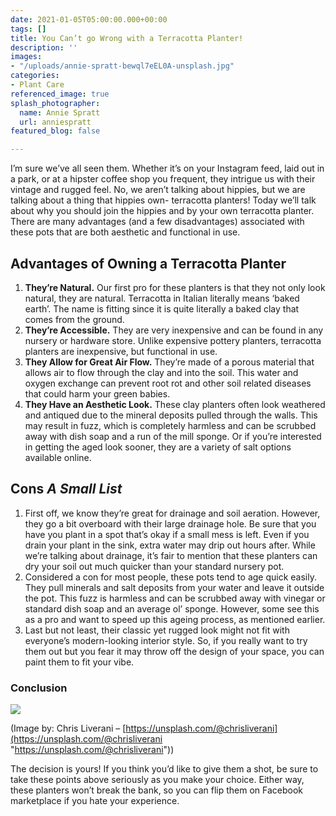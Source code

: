 ```yaml
---
date: 2021-01-05T05:00:00.000+00:00
tags: []
title: You Can’t go Wrong with a Terracotta Planter!
description: ''
images:
- "/uploads/annie-spratt-bewql7eEL0A-unsplash.jpg"
categories:
- Plant Care
referenced_image: true
splash_photographer:
  name: Annie Spratt
  url: anniespratt
featured_blog: false

---
```


I’m sure we’ve all seen them. Whether it’s on your Instagram feed, laid out in a park, or at a hipster coffee shop you frequent, they intrigue us with their vintage and rugged feel. No, we aren’t talking about hippies, but we are talking about a thing that hippies own- terracotta planters! Today we’ll talk about why you should join the hippies and by your own terracotta planter. There are many advantages (and a few disadvantages) associated with these pots that are both aesthetic and functional in use.

## Advantages of Owning a Terracotta Planter

1. **They’re Natural.** Our first pro for these planters is that they not only look natural, they are natural. Terracotta in Italian literally means ‘baked earth’. The name is fitting since it is quite literally a baked clay that comes from the ground.
2. **They’re Accessible.** They are very inexpensive and can be found in any nursery or hardware store. Unlike expensive pottery planters, terracotta planters are inexpensive, but functional in use.
3. **They Allow for Great Air Flow.** They’re made of a porous material that allows air to flow through the clay and into the soil. This water and oxygen exchange can prevent root rot and other soil related diseases that could harm your green babies.
4. **They Have an Aesthetic Look.** These clay planters often look weathered and antiqued due to the mineral deposits pulled through the walls. This may result in fuzz, which is completely harmless and can be scrubbed away with dish soap and a run of the mill sponge. Or if you’re interested in getting the aged look sooner, they are a variety of salt options available online.

## Cons *A Small List*

1. First off, we know they’re great for drainage and soil aeration. However, they go a bit overboard with their large drainage hole. Be sure that you have you plant in a spot that’s okay if a small mess is left. Even if you drain your plant in the sink, extra water may drip out hours after. While we’re talking about drainage, it’s fair to mention that these planters can dry your soil out much quicker than your standard nursery pot.
2. Considered a con for most people, these pots tend to age quick easily. They pull minerals and salt deposits from your water and leave it outside the pot. This fuzz is harmless and can be scrubbed away with vinegar or standard dish soap and an average ol’ sponge. However, some see this as a pro and want to speed up this ageing process, as mentioned earlier.
3. Last but not least, their classic yet rugged look might not fit with everyone’s modern-looking interior style. So, if you really want to try them out but you fear it may throw off the design of your space, you can paint them to fit your vibe.

### Conclusion

![](/uploads/chris-liverani-icuCJlKLOng-unsplash.jpg)

(Image by: Chris Liverani – [https://unsplash.com/@chrisliverani](https://unsplash.com/@chrisliverani "https://unsplash.com/@chrisliverani"))

The decision is yours! If you think you’d like to give them a shot, be sure to take these points above seriously as you make your choice. Either way, these planters won’t break the bank, so you can flip them on Facebook marketplace if you hate your experience.